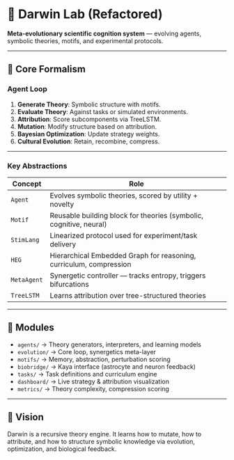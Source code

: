 
# 🌱 Darwin Lab (Refactored)

**Meta-evolutionary scientific cognition system** — evolving agents, symbolic theories, motifs, and experimental protocols.

---

## 🔧 Core Formalism

### Agent Loop
1. **Generate Theory**: Symbolic structure with motifs.
2. **Evaluate Theory**: Against tasks or simulated environments.
3. **Attribution**: Score subcomponents via TreeLSTM.
4. **Mutation**: Modify structure based on attribution.
5. **Bayesian Optimization**: Update strategy weights.
6. **Cultural Evolution**: Retain, recombine, compress.

---

### Key Abstractions
| Concept         | Role                                                                 |
|----------------|----------------------------------------------------------------------|
| `Agent`         | Evolves symbolic theories, scored by utility + novelty              |
| `Motif`         | Reusable building block for theories (symbolic, cognitive, neural)  |
| `StimLang`      | Linearized protocol used for experiment/task delivery               |
| `HEG`           | Hierarchical Embedded Graph for reasoning, curriculum, compression  |
| `MetaAgent`     | Synergetic controller — tracks entropy, triggers bifurcations       |
| `TreeLSTM`      | Learns attribution over tree-structured theories                    |

---

## 📂 Modules

- `agents/`         → Theory generators, interpreters, and learning models
- `evolution/`      → Core loop, synergetics meta-layer
- `motifs/`         → Memory, abstraction, perturbation scoring
- `biobridge/`      → Kaya interface (astrocyte and neuron feedback)
- `tasks/`          → Task definitions and curriculum engine
- `dashboard/`      → Live strategy & attribution visualization
- `metrics/`        → Theory complexity, compression scoring

---

## 🔮 Vision
Darwin is a recursive theory engine.
It learns how to mutate, how to attribute, and how to structure symbolic knowledge via evolution, optimization, and biological feedback.

